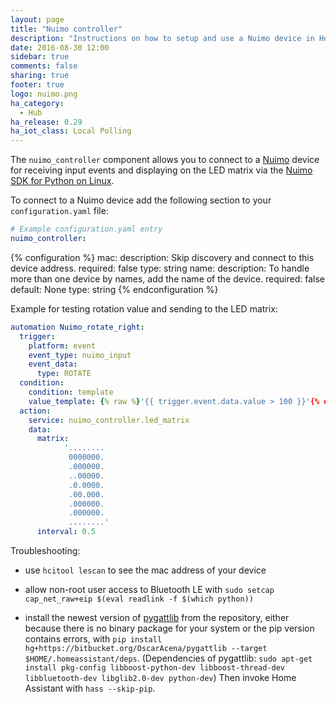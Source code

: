 ```yaml
---
layout: page
title: "Nuimo controller"
description: "Instructions on how to setup and use a Nuimo device in Home Assistant."
date: 2016-08-30 12:00
sidebar: true
comments: false
sharing: true
footer: true
logo: nuimo.png
ha_category:
  - Hub
ha_release: 0.29
ha_iot_class: Local Polling
---
```


The `nuimo_controller` component allows you to connect to a [Nuimo](http://www.senic.com/) device for receiving input events and displaying on the LED  matrix via the [Nuimo SDK for Python on Linux](https://github.com/getSenic/nuimo-linux-python).

To connect to a Nuimo device add the following section to your `configuration.yaml` file:

```yaml
# Example configuration.yaml entry
nuimo_controller:
```

{% configuration %}
mac:
  description: Skip discovery and connect to this device address.
  required: false
  type: string
name:
  description: To handle more than one device by names, add the name of the device.
  required: false
  default: None
  type: string
{% endconfiguration %}

Example for testing rotation value and sending to the LED matrix:

```yaml
automation Nuimo_rotate_right:
  trigger:
    platform: event
    event_type: nuimo_input
    event_data:
      type: ROTATE
  condition:
    condition: template
    value_template: {% raw %}'{{ trigger.event.data.value > 100 }}'{% endraw %}
  action:
    service: nuimo_controller.led_matrix
    data:
      matrix:
            '........
             0000000.
             .000000.
             ..00000.
             .0.0000.
             .00.000.
             .000000.
             .000000.
             ........'
      interval: 0.5
```

Troubleshooting:

- use `hcitool lescan` to see the mac address of your device

- allow non-root user access to Bluetooth LE with `sudo setcap cap_net_raw+eip $(eval readlink -f $(which python))`

- install the newest version of [pygattlib](https://bitbucket.org/OscarAcena/pygattlib) from the repository, either because there is no binary package for your system or the pip version contains errors, with `pip install hg+https://bitbucket.org/OscarAcena/pygattlib --target $HOME/.homeassistant/deps`.
(Dependencies of pygattlib: `sudo apt-get install pkg-config libboost-python-dev libboost-thread-dev libbluetooth-dev libglib2.0-dev python-dev`)
Then invoke Home Assistant with `hass --skip-pip`.
